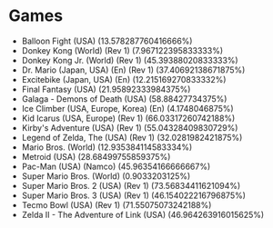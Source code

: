 # Games
- Balloon Fight (USA) (13.578287760416666%)
- Donkey Kong (World) (Rev 1) (7.967122395833333%)
- Donkey Kong Jr. (World) (Rev 1) (45.39388020833333%)
- Dr. Mario (Japan, USA) (En) (Rev 1) (37.40692138671875%)
- Excitebike (Japan, USA) (En) (12.215169270833332%)
- Final Fantasy (USA) (21.95892333984375%)
- Galaga - Demons of Death (USA) (58.88427734375%)
- Ice Climber (USA, Europe, Korea) (En) (4.1748046875%)
- Kid Icarus (USA, Europe) (Rev 1) (66.03317260742188%)
- Kirby's Adventure (USA) (Rev 1) (55.04328409830729%)
- Legend of Zelda, The (USA) (Rev 1) (32.0281982421875%)
- Mario Bros. (World) (12.935384114583334%)
- Metroid (USA) (28.68499755859375%)
- Pac-Man (USA) (Namco) (45.96354166666667%)
- Super Mario Bros. (World) (0.9033203125%)
- Super Mario Bros. 2 (USA) (Rev 1) (73.56834411621094%)
- Super Mario Bros. 3 (USA) (Rev 1) (46.154022216796875%)
- Tecmo Bowl (USA) (Rev 1) (71.55075073242188%)
- Zelda II - The Adventure of Link (USA) (46.964263916015625%)